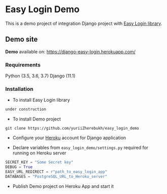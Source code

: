 # Easy Login Demo

This is a demo project of integration Django project with [Easy Login library](https://github.com/SoftServeInc/django-easy-login).

## Demo site

**Demo** available on: https://django-easy-login.herokuapp.com/


### Requirements

Python (3.5, 3.6, 3.7)
Django (11.1)

### Installation

- To install Easy Login library
```python
under construction
```

- To install Demo project

```git
git clone https://github.com/yuriiZherebukh/easy_login_demo
```

- Configure your [Heroku](https://simpleisbetterthancomplex.com/tutorial/2016/08/09/how-to-deploy-django-applications-on-heroku.html) account for Django application

- Declare variables from `easy_login_demo/settings.py` required for running on Heroku server
```python
SECRET_KEY = "Some Secret key"
DEBUG = True
EASY_URL_REDIRECT = r"path_to_easy_login_app"
DATABASES = "PostgreSQL_URL_to_Heroku_server"
``` 
- Publish Demo project on Heroku App and start it
